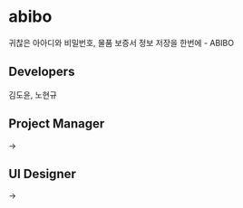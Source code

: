 # abibo

귀찮은 아아디와 비밀번호, 물품 보증서 정보 저장을 한번에 - ABIBO

## Developers

김도윤, 노현규

## Project Manager

-> 

## UI Designer

->
